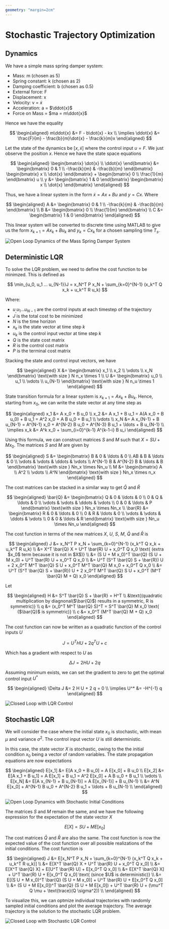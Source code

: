 ```yaml
---
geometry: "margin=2cm"
---
```


# Stochastic Trajectory Optimization

## Dynamics

We have a simple mass spring damper system:

- Mass: m (chosen as 5)
- Spring constant: k (chosen as 2)
- Damping coefficient: b (chosen as 0.5)
- External force: F
- Displacement: x
- Velocity: v = $\dot{x}$
- Acceleration: a = $\ddot{x}$
- Force on Mass = $ma = m\ddot{x}$

Hence we have the equality

$$
\begin{aligned}
m\ddot{x} &= F - b\dot{x} - kx \\
\implies \ddot{x} &= \frac{F}{m} - \frac{b}{m}\dot{x} - \frac{k}{m}x
\end{aligned}
$$

Let the state of the dynamics be $[x, \dot{x}]$ where the control input $u=F$. We just observe the position $x$. Hence we have the state space equations

$$
\begin{aligned}
\begin{bmatrix}
\dot{x} \\
\ddot{x}
\end{bmatrix} &= \begin{bmatrix}
0 & 1 \\
-\frac{k}{m} & -\frac{b}{m}
\end{bmatrix} \begin{bmatrix}
x \\
\dot{x}
\end{bmatrix} + \begin{bmatrix}
0 \\
\frac{1}{m}
\end{bmatrix} u \\
y &=
\begin{bmatrix}
1 & 0
\end{bmatrix} \begin{bmatrix}
x \\
\dot{x}
\end{bmatrix}
\end{aligned}
$$

Thus, we have a linear system in the form $\dot{x} = Ax + Bu$ and $y = Cx$. Where

$$
\begin{aligned}
A &= \begin{bmatrix}
0 & 1 \\
-\frac{k}{m} & -\frac{b}{m}
\end{bmatrix} \\
B &= \begin{bmatrix}
0 \\
\frac{1}{m}
\end{bmatrix} \\
C &= \begin{bmatrix}
1 & 0
\end{bmatrix}
\end{aligned}
$$

This linear system will be converted to discrete time using MATLAB to give us the form $x_{k+1} = A x_k + B u_k$ and $y_k = C x_k$ for a chosen sampling time $T_s$.

![Open Loop Dynamics of the Mass Spring Damper System](figs/ol_det.svg)

## Deterministic LQR

To solve the LQR problem, we need to define the cost function to be minimzed. This is defined as

$$
\min_{u_0, u_1 ... u_{N-1}}J = x_N^T P x_N + \sum_{k=0}^{N-1} (x_k^T Q x_k + u_k^T R u_k)
$$

Where:

- $u_, u_1 ... u_{N-1}$ are the control inputs at each timestep of the trajectory
- $J$ is the total cost to be minimized
- $N$ is the time horizon
- $x_k$ is the state vector at time step $k$
- $u_k$ is the control input vector at time step $k$
- $Q$ is the state cost matrix
- $R$ is the control cost matrix
- $P$ is the terminal cost matrix

Stacking the state and control input vectors, we have

$$
\begin{aligned}
X &= \begin{bmatrix}
x_1 \\
x_2 \\
\vdots \\
x_N
\end{bmatrix} \text{with size } N n_x \times 1 \\
U &= \begin{bmatrix}
u_0 \\
u_1 \\
\vdots \\
u_{N-1}
\end{bmatrix} \text{with size } N n_u \times 1
\end{aligned}
$$

State transition formula for a linear system is $x_{k+1} = A x_k + B u_k$. Hence, starting from $x_0$, we can write the state vector at any time step as

$$
\begin{aligned}
x_1 &= A x_0 + B u_0 \\
x_2 &= A x_1 + B u_1 = A(A x_0 + B u_0) + B u_1 = A^2 x_0 + A B u_0 + B u_1 \\
\vdots \\
x_N &= A x_{N-1} + B u_{N-1} = A^{N-1} x_0 + A^{N-2} B u_0 + A^{N-3} B u_1 + \ldots + B u_{N-1} \\
\implies x_k &= A^k x_0 + \sum_{i=0}^{k-1} A^{k-1-i} B u_i
\end{aligned}
$$

Using this formula, we can construct matrices $S$ and $M$ such that $X = S U + M x_0$. The matrices $S$ and $M$ are given by

$$
\begin{aligned}
S &= \begin{bmatrix}
B & 0 & \ldots & 0 \\
AB & B & \ldots & 0 \\
\vdots & \vdots & \ddots & \vdots \\
A^{N-1} B & A^{N-2} B & \ldots & B
\end{bmatrix} \text{with size } Nn_x \times Nn_u \\
M &= \begin{bmatrix}
A \\
A^2 \\
\vdots \\
A^N
\end{bmatrix} \text{with size } Nn_x \times n_x
\end{aligned}
$$

The cost matrices can be stacked in a similar way to get $\bar{Q}$ and $\bar{R}$

$$
\begin{aligned}
\bar{Q} &= \begin{bmatrix}
Q & 0 & \ldots & 0 \\
0 & Q & \ldots & 0 \\
\vdots & \vdots & \ddots & \vdots \\
0 & 0 & \ldots & P
\end{bmatrix} \text{with size } Nn_x \times Nn_x \\
\bar{R} &= \begin{bmatrix}
R & 0 & \ldots & 0 \\
0 & R & \ldots & 0 \\
\vdots & \vdots & \ddots & \vdots \\
0 & 0 & \ldots & R
\end{bmatrix} \text{with size } Nn_u \times Nn_u
\end{aligned}
$$

The cost function in terms of the new matrices $X$, $U$, $S$, $M$, $\bar{Q}$ and $\bar{R}$ is

$$
\begin{aligned}
J &= x_N^T P x_N + \sum_{k=0}^{N-1} (x_k^T Q x_k + u_k^T R u_k) \\
&= X^T \bar{Q} X + U^T \bar{R} U + x_0^T Q x_0 \text{ (extra $x_0$ term because it is not in $X$)} \\
&= (S U + M x_0)^T \bar{Q} (S U + M x_0) + U^T \bar{R} U + x_0^T Q x_0 \\
&= U^T (S^T \bar{Q} S + \bar{R}) U + 2 x_0^T M^T \bar{Q} S U + x_0^T M^T \bar{Q} M x_0 + x_0^T Q x_0 \\
&= U^T (S^T \bar{Q} S + \bar{R}) U + 2 x_0^T M^T \bar{Q} S U + x_0^T (M^T \bar{Q} M + Q) x_0
\end{aligned}
$$

Let

$$
\begin{aligned}
H &= S^T \bar{Q} S + \bar{R} = H^T \\
&\text{(quadratic multiplication by diagnonal($\bar{Q}$) results in a symmetric, R is symmetric)} \\
q &= (x_0^T M^T \bar{Q} S)^T = S^T \bar{Q} M x_0 \text{ ($\bar{Q}$ is symmetric)} \\
c &= x_0^T (M^T \bar{Q} M + Q) x_0
\end{aligned}
$$

The cost function can now be written as a quadratic function of the control inputs $U$

$$
J = U^T H U + 2 q^T U + c
$$

Which has a gradient with respect to $U$ as

$$
\Delta J = 2 H U + 2 q
$$

Assuming minimum exists, we can set the gradient to zero to get the optimal control input $U^*$

$$
\begin{aligned}
\Delta J &= 2 H U + 2 q = 0 \\
\implies U^* &= -H^{-1} q
\end{aligned}
$$

![Closed Loop with LQR Control](figs/cl_det.svg)

## Stochastic LQR

We will consider the case where the initial state $x_0$ is stochastic, with mean $\mu$ and variance $\sigma^2$.
The control input vector $U$ is still deterministic.

In this case, the state vector $X$ is stochastic, owing to the the initial condition $x_0$ being a vector of random variables. The state propagation equations are now expectations

$$
\begin{aligned}
E[x_1] &= E[A x_0 + B u_0] = A E[x_0] + B u_0 \\
E[x_2] &= E[A x_1 + B u_1] = A E[x_1] + B u_1 = A^2 E[x_0] + A B u_0 + B u_1 \\
\vdots \\
E[x_N] &= E[A x_{N-1} + B u_{N-1}] = A E[x_{N-1}] + B u_{N-1} \\
 &= A^N E[x_0] + A^{N-1} B u_0 + A^{N-2} B u_1 + \ldots + B u_{N-1} \\
\end{aligned}
$$

![Open Loop Dynamics with Stochastic Initial Conditions](figs/ol_stoch_init.svg)

The matrices $S$ and $M$ remain the same, and we have the following expression for the expectation of the state vector $X$

$$
E[X] = S U + M E[x_0]
$$

The cost matrices $\bar{Q}$ and $\bar{R}$ are also the same. The cost function is now the expected value of the cost function over all possible realizations of the initial conditions. The cost function is

$$
\begin{aligned}
J &= E[x_N^T P x_N + \sum_{k=0}^{N-1} (x_k^T Q x_k + u_k^T R u_k)] \\
&= E[X^T \bar{Q} X + U^T \bar{R} U + x_0^T Q x_0] \\
&= E[X^T \bar{Q} X] + E[U^T \bar{R} U] + E[x_0^T Q x_0] \\
&= E[X^T \bar{Q} X] + U^T \bar{R} U + E[x_0^T Q x_0] \text{ (since $U$ is deterministic)} \\
&= E[(S U + M x_0)^T \bar{Q} (S U + M x_0)] + U^T \bar{R} U + E[x_0^T Q x_0] \\
&= (S U + M E[x_0])^T \bar{Q} (S U + M E[x_0]) + U^T \bar{R} U + (\mu^T Q \mu + \text{trace}(Q \sigma^2)) \\
\end{aligned}
$$

To visualize this, we can optmize individual trajectories with randomly sampled initial conditions and plot the average trajectory. The average trajectory is the solution to the stochastic LQR problem.

![Closed Loop with Stochastic LQR Control](figs/cl_stoch_init.svg)

